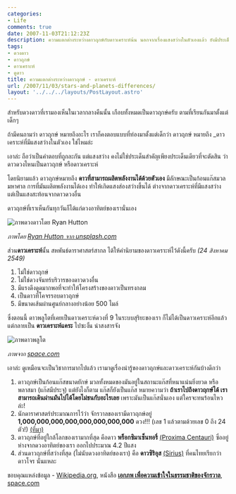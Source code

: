 ```yaml
---
categories:
- Life
comments: true
date: 2007-11-03T21:12:23Z
description: ความแตกต่างระหว่างดาวฤกษ์กับดาวเคราะห์น้น นอกจากเรื่องแสงสว่างในตัวเองแล้ว ยังมีประเด็นอื่นๆ ที่น่าสนใจอยู่อีกด้วย
tags:
- ดวงดาว
- ดาวฤกษ์
- ดาวเคราะห์
- ดูดาว
title: ความแตกต่างระหว่างดาวฤกษ์ - ดาวเคราะห์
url: /2007/11/03/stars-and-planets-differences/
layout: '../../../layouts/PostLayout.astro'
---
```


สำหรับดวงดาวที่เรามองเห็นในเวลากลางคืนนั้น เกือบทั้งหมดเป็นดาวฤกษ์ครับ ตามที่เรียนกันมาตั้งแต่เด็กๆ

ถ้ามีคนถามว่า ดาวฤกษ์ หมายถึงอะไร เราก็คงตอบแบบที่ท่องมาตั้งแต่เด็กว่า ดาวฤกษ์ หมายถึง _ดาวเคราะห์ที่มีแสงสว่างในตัวเอง ใช่ไหมล่ะ

เอาล่ะ ถือว่าเป็นคำตอบที่ถูกละกัน แต่แสงสว่าง คงไม่ใช่ประเด็นสำคัญเพียงประเด็นเดียวที่จะตัดสิน ว่าดาวดวงไหนเป็นดาวฤกษ์ หรือดาวเคราะห์

โดยนิยามแล้ว ดาวฤกษ์หมายถึง **ดาวที่สามารถผลิตพลังงานได้ด้วยตัวเอง** มีลักษณะเป็นก้อนแก๊สมวลมหาศาล การที่มันผลิตพลังงานได้เอง ทำให้เกิดแสงส่องสว่างขึ้นได้ ต่างจากดาวเคราะห์ที่มีแสงสว่าง แต่เป็นแสงสะท้อนจากดาวดวงอื่น

ดาวฤกษ์ที่เราเห็นกันทุกวันก็ได้แก่ดวงอาทิตย์ของเรานั่นเอง

![ภาพดวงดาวโดย Ryan Hutton](images/stars.jpg)

_ภาพโดย [Ryan Hutton จาก unsplash.com](https://unsplash.com/photos/Jztmx9yqjBw)_

ส่วน**ดาวเคราะห์**นั้น สหพันธ์ดาราศาสตร์สากล ได้ให้คำนิยามของดาวเคราะห์ไว้ดังนี้ครับ _(24 สิงหาคม 2549)_

1. ไม่ใช่ดาวฤกษ์
2. ไม่ใช่ดวงจันทร์บริวารของดาวดวงอื่น
3. มีแรงดึงดูดมากพอที่จะทำให้โครงสร้างของดาวเป็นทรงกลม
4. เป็นดาวที่โคจรรอบดาวฤกษ์
5. มีขนาดเส้นผ่านศูนย์กลางอย่างน้อย 500 ไมล์

ซึ่งตอนนี้ ดาวพลูโตที่เคยเป็นดาวเคราะห์ดวงที่ 9 ในระบบสุริยะของเรา ก็ไม่ได้เป็นดาวเคราะห์อีกแล้ว แต่กลายเป็น **ดาวเคราะห์แคระ** ไปซะงั้น น่าสงสารจัง

![ภาพดาวพลูโต](images/pluto.jpg)

_ภาพจาก [space.com](https://www.space.com/41769-pluto-planet-definition-debate-rages-on.html)_

เอาล่ะ ดูเหมือนจะเป็นวิชาการมากไปแล้ว เรามาดูเรื่องน่ารู้ของดาวฤกษ์และดาวเคราะห์กันบ้างดีกว่า

1. ดาวฤกษ์เป็นก้อนแก๊สขนาดยักษ์ มวลทั้งหมดของมันอยู่ในสถานะแก๊สที่หนาแน่นยิ่งยวด หรือพลาสมา (แก๊สมีประจุ) แต่ยังไงก็ตาม แก๊สก็ยังเป็นแก๊ส หมายความว่า **ถ้าเราไปถึงดาวฤกษ์ได้ เราสามารถเดินผ่านมันไปได้โดยไม่ชนกับอะไรเลย** เพราะมันเป็นแก๊สนั่นเอง แต่ใครจะทนร้อนไหวล่ะ!
2. นักดาราศาสตร์ประมาณการไว้ว่า จักรวาลของเรามีดาวฤกษ์อยู่ **1,000,000,000,000,000,000,000,000** ดวง!!! (เลข 1 แล้วตามด้วยเลข 0 ถึง 24 ตัว!) [(ที่มา)](https://www.space.com/26078-how-many-stars-are-there.html)
3. ดาวฤกษ์ที่อยู่ใกล้โลกของเรามากที่สุด คือดาว **พร็อกซิมาเซ็นทอรี่** [(Proxima Centauri)](https://en.wikipedia.org/wiki/Proxima_Centauri) ซึ่ออยู่ห่างจากดวงอาทิตย์ของเรา ออกไปประมาณ 4.2 ปีแสง
4. ส่วนดาวฤกษ์ที่สว่างที่สุด (ไม่นับดวงอาทิตย์ของเรา) คือ **ดาวซิริอุส** [(Sirius)](https://en.wikipedia.org/wiki/Sirius) ที่คนไทยเรียกว่า ดาวโจร นั่นแหละ

ขอบคุณแหล่งข้อมูล - [Wikipedia.org](https://th.wikipedia.org/wiki/%E0%B8%94%E0%B8%B2%E0%B8%A7%E0%B8%A4%E0%B8%81%E0%B8%A9%E0%B9%8C), หนังสือ [**เอกภพ เพื่อความเข้าใจในธรรมชาติของจักรวาล**](https://www.se-ed.com/product/%E0%B9%80%E0%B8%AD%E0%B8%81%E0%B8%A0%E0%B8%9E-%E0%B9%80%E0%B8%9E%E0%B8%B7%E0%B9%88%E0%B8%AD%E0%B8%84%E0%B8%A7%E0%B8%B2%E0%B8%A1%E0%B9%80%E0%B8%82%E0%B9%89%E0%B8%B2%E0%B9%83%E0%B8%88%E0%B9%83%E0%B8%99%E0%B8%98%E0%B8%A3%E0%B8%A3%E0%B8%A1%E0%B8%8A%E0%B8%B2%E0%B8%95%E0%B8%B4%E0%B9%81%E0%B8%A5%E0%B8%B0%E0%B8%88%E0%B8%B1%E0%B8%81%E0%B8%A3%E0%B8%A7%E0%B8%B2%E0%B8%A5.aspx?no=9789749656464), [space.com](https://www.space.com)
